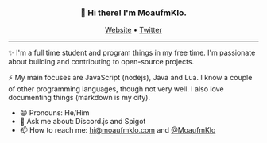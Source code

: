 <h3 align="center">👋 Hi there! I'm MoaufmKlo.</h3>
<p align="center">
  <a href="https://moaufmklo.com">Website</a> •
  <a href="https://twitter.com/moaufmklo">Twitter</a>
</p>

---

✨ I'm a full time student and program things in my free time. I'm passionate about building and contributing to open-source projects.

⚡ My main focuses are JavaScript (nodejs), Java and Lua. I know a couple of other programming languages, though not very well. I also love documenting things (markdown is my city).

- 😄 Pronouns: He/Him
- 💬 Ask me about: Discord.js and Spigot
- 📫 How to reach me: hi@moaufmklo.com and [@MoaufmKlo](https://twitter.com/moaufmklo)

<!--
**MoaufmKlo/MoaufmKlo** is a ✨ _special_ ✨ repository because its `README.md` (this file) appears on your GitHub profile.

Here are some ideas to get you started:

- 🔭 I’m currently working on ...
- 🌱 I’m currently learning ...
- 👯 I’m looking to collaborate on ...
- 🤔 I’m looking for help with ...
- 💬 Ask me about ...
- 📫 How to reach me: ...
- 😄 Pronouns: ...
- ⚡ Fun fact: ...
-->
